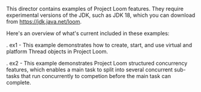 This director contains examples of Project Loom features.  They
require experimental versions of the JDK, such as JDK 18, which you
can download from https://jdk.java.net/loom.

Here's an overview of what's current included in these examples:

. ex1 - This example demonstrates how to create, start, and use
        virtual and platform Thread objects in Project Loom.

. ex2 - This example demonstrates Project Loom structured concurrency
        features, which enables a main task to split into several
        concurrent sub-tasks that run concurrently to competion before
        the main task can complete.
